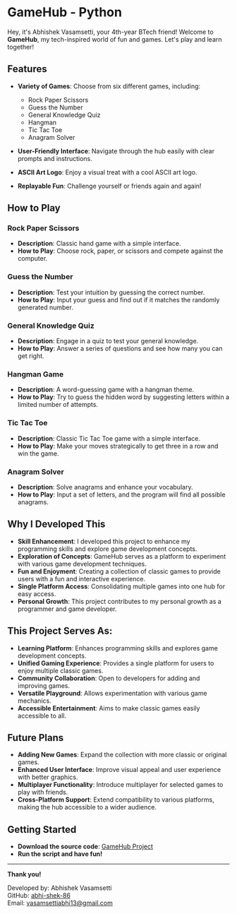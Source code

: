 # GameHub - Python

Hey, it's Abhishek Vasamsetti, your 4th-year BTech friend! Welcome to **GameHub**, my tech-inspired world of fun and games. Let's play and learn together!

## Features

- **Variety of Games**: Choose from six different games, including:
  - Rock Paper Scissors
  - Guess the Number
  - General Knowledge Quiz
  - Hangman
  - Tic Tac Toe
  - Anagram Solver

- **User-Friendly Interface**: Navigate through the hub easily with clear prompts and instructions.

- **ASCII Art Logo**: Enjoy a visual treat with a cool ASCII art logo.

- **Replayable Fun**: Challenge yourself or friends again and again!

## How to Play

### Rock Paper Scissors
- **Description**: Classic hand game with a simple interface.
- **How to Play**: Choose rock, paper, or scissors and compete against the computer.

### Guess the Number
- **Description**: Test your intuition by guessing the correct number.
- **How to Play**: Input your guess and find out if it matches the randomly generated number.

### General Knowledge Quiz
- **Description**: Engage in a quiz to test your general knowledge.
- **How to Play**: Answer a series of questions and see how many you can get right.

### Hangman Game
- **Description**: A word-guessing game with a hangman theme.
- **How to Play**: Try to guess the hidden word by suggesting letters within a limited number of attempts.

### Tic Tac Toe
- **Description**: Classic Tic Tac Toe game with a simple interface.
- **How to Play**: Make your moves strategically to get three in a row and win the game.

### Anagram Solver
- **Description**: Solve anagrams and enhance your vocabulary.
- **How to Play**: Input a set of letters, and the program will find all possible anagrams.

## Why I Developed This

- **Skill Enhancement**: I developed this project to enhance my programming skills and explore game development concepts.
- **Exploration of Concepts**: GameHub serves as a platform to experiment with various game development techniques.
- **Fun and Enjoyment**: Creating a collection of classic games to provide users with a fun and interactive experience.
- **Single Platform Access**: Consolidating multiple games into one hub for easy access.
- **Personal Growth**: This project contributes to my personal growth as a programmer and game developer.

## This Project Serves As:
- **Learning Platform**: Enhances programming skills and explores game development concepts.
- **Unified Gaming Experience**: Provides a single platform for users to enjoy multiple classic games.
- **Community Collaboration**: Open to developers for adding and improving games.
- **Versatile Playground**: Allows experimentation with various game mechanics.
- **Accessible Entertainment**: Aims to make classic games easily accessible to all.

## Future Plans
- **Adding New Games**: Expand the collection with more classic or original games.
- **Enhanced User Interface**: Improve visual appeal and user experience with better graphics.
- **Multiplayer Functionality**: Introduce multiplayer for selected games to play with friends.
- **Cross-Platform Support**: Extend compatibility to various platforms, making the hub accessible to a wider audience.

## Getting Started

- **Download the source code**: [GameHub Project](https://github.com/abhi-shek-86/GameHub-Python)
- **Run the script and have fun!**

---

**Thank you!**

Developed by: Abhishek Vasamsetti  
GitHub: [abhi-shek-86](https://github.com/abhi-shek-86)  
Email: vasamsettiabhi13@gmail.com
